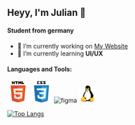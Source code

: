 ## Heyy, I'm Julian 👋
#### Student from germany

- 🔭 I’m currently working on [My Website](https://julianplatz.netlify.app) 
- 🌱 I’m currently learning **UI/UX**

#### Languages and Tools:
<p> 
  <img src="https://raw.githubusercontent.com/devicons/devicon/master/icons/html5/html5-original-wordmark.svg" alt="html5" width="50" height="50"/>
  <img src="https://raw.githubusercontent.com/devicons/devicon/master/icons/css3/css3-original-wordmark.svg" alt="css3" width="50" height="50"/>
  <img src="https://www.vectorlogo.zone/logos/figma/figma-icon.svg" alt="figma" width="40" height="40"/>
  <img src="https://raw.githubusercontent.com/devicons/devicon/master/icons/linux/linux-original.svg" alt="linux" width="40" height="40"/>
</p>

[![Top Langs](https://github-readme-stats.vercel.app/api/top-langs/?username=julianplatz&layout=compact)](https://github.com/anuraghazra/github-readme-stats)

